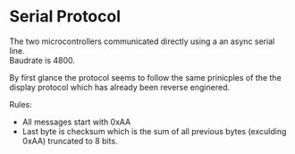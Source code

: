 # Serial Protocol

The two microcontrollers communicated directly using a an async serial line.  
Baudrate is 4800.

By first glance the protocol seems to follow the same prinicples of the the display protocol which has already been reverse enginered.

Rules:
* All messages start with 0xAA
* Last byte is checksum which is the sum of all previous bytes (exculding 0xAA) truncated to 8 bits.


